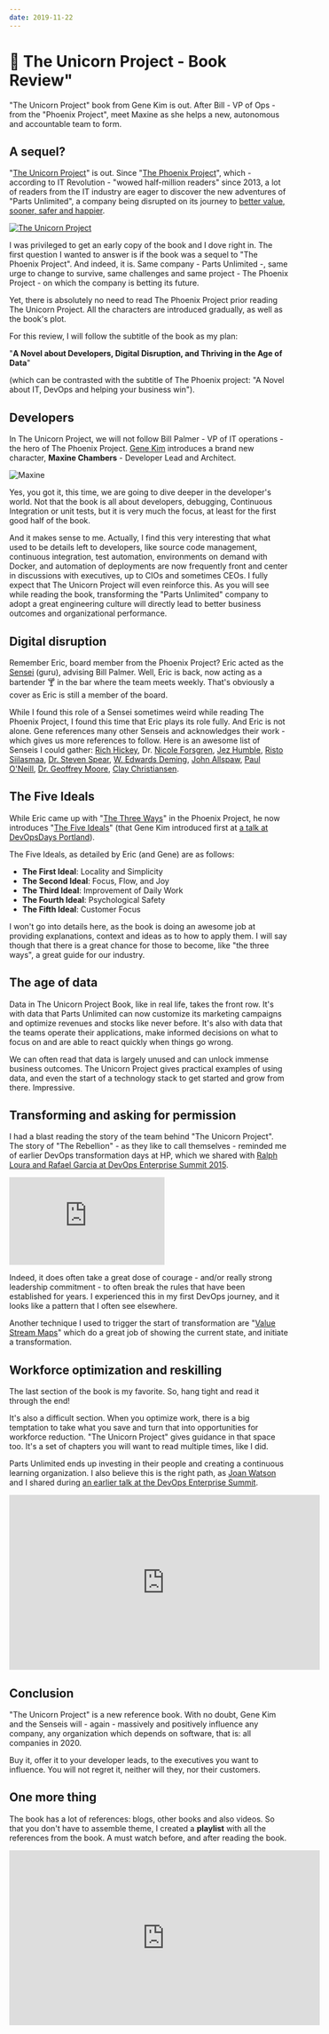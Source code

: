```yaml
---
date: 2019-11-22
---
```


# 🦄 The Unicorn Project - Book Review"

"The Unicorn Project" book from Gene Kim is out. After Bill - VP of Ops - from the "Phoenix Project", meet Maxine as she helps a new, autonomous and accountable team to form.

<!-- more -->

## A sequel?

"[The Unicorn Project](https://itrevolution.com/the-unicorn-project/)" is out.
Since
"[The Phoenix Project](https://itrevolution.com/book/the-phoenix-project/)",
which - according to IT Revolution - "wowed half-million readers" since 2013, a
lot of readers from the IT industry are eager to discover the new adventures of
"Parts Unlimited", a company being disrupted on its journey to
[better value, sooner, safer and happier](https://www.youtube.com/watch?v=ZKrhdyjGoM8).

[![The Unicorn Project](assets/unicorn-cover.jpg)](https://itrevolution.com/the-unicorn-project/)

I was privileged to get an early copy of the book and I dove right in. The first
question I wanted to answer is if the book was a sequel to "The Phoenix
Project". And indeed, it is. Same company - Parts Unlimited -, same urge to
change to survive, same challenges and same project - The Phoenix Project - on
which the company is betting its future.

Yet, there is absolutely no need to read The Phoenix Project prior reading The Unicorn
Project. All the characters are introduced gradually, as well as the book's plot.

For this review, I will follow the subtitle of the book as my plan:

"**A Novel about Developers, Digital Disruption, and Thriving in
the Age of Data**"

(which can be contrasted with the subtitle of The Phoenix project: "A Novel
about IT, DevOps and helping your business win").

## Developers

In The Unicorn Project, we will not follow Bill Palmer - VP of IT operations -
the hero of The Phoenix Project. [Gene Kim](https://twitter.com/RealGeneKim)
introduces a brand new character, **Maxine Chambers** - Developer Lead and
Architect.

![Maxine](assets/unicorn-maxine.jpg)

Yes, you got it, this time, we are going to dive deeper in the developer's
world. Not that the book is all about developers, debugging, Continuous
Integration or unit tests, but it is very much the focus, at least for the first
good half of the book.

And it makes sense to me. Actually, I find this very interesting that what used
to be details left to developers, like source code management, continuous
integration, test automation, environments on demand with Docker, and automation
of deployments are now frequently front and center in discussions with
executives, up to CIOs and sometimes CEOs. I fully expect that The Unicorn
Project will even reinforce this. As you will see while reading the book,
transforming the "Parts Unlimited" company to adopt a great engineering culture
will directly lead to better business outcomes and organizational performance.

## Digital disruption

Remember Eric, board member from the Phoenix Project? Eric acted as the
[Sensei](https://en.wikipedia.org/wiki/Sensei) (guru), advising Bill Palmer.
Well, Eric is back, now acting as a bartender 🍸 in the bar where the team meets
weekly. That's obviously a cover as Eric is still a member of the board.

While I found this role of a Sensei sometimes weird while reading The Phoenix
Project, I found this time that Eric plays its role fully. And Eric is not
alone. Gene references many other Senseis and acknowledges their work - which
gives us more references to follow. Here is an awesome list of Senseis I could gather:
[Rich Hickey](https://en.wikipedia.org/wiki/Clojure), Dr.
[Nicole Forsgren](https://nicolefv.com/), [Jez
Humble](https://twitter.com/jezhumble),
[Risto Siilasmaa](https://en.wikipedia.org/wiki/Risto_Siilasmaa),
[Dr. Steven Spear](https://mitsloan.mit.edu/faculty/directory/steven-spear),
[W. Edwards Deming](https://en.wikipedia.org/wiki/W._Edwards_Deming),
[John Allspaw](https://twitter.com/allspaw), [Paul
O'Neill](https://en.wikipedia.org/wiki/Paul_H._O%27Neill),
[Dr. Geoffrey Moore](https://twitter.com/geoffreyamoore),
[Clay Christiansen](https://en.wikipedia.org/wiki/Clayton_M._Christensen).

## The Five Ideals

While Eric came up with
"[The Three Ways](https://itrevolution.com/the-three-ways-principles-underpinning-devops/)"
in the Phoenix Project, he now introduces
"[The Five Ideals](https://itrevolution.com/announcing-the-unicorn-project-and-availability-of-first-excerpt-and-the-five-ideals/)"
(that Gene Kim introduced first at
[a talk at DevOpsDays Portland](https://www.youtube.com/watch?v=IOmoHCLDsG4&feature=youtu.be&t=2086)).

The Five Ideals, as detailed by Eric (and Gene) are as follows:

* **The First Ideal**: Locality and Simplicity 
* **The Second Ideal**: Focus, Flow, and Joy 
* **The Third Ideal**: Improvement of Daily Work 
* **The Fourth Ideal**: Psychological Safety 
* **The Fifth Ideal**: Customer Focus

I won't go into details here, as the book is doing an awesome job at providing
explanations, context and ideas as to how to apply them. I will say though that
there is a great chance for those to become, like "the three ways", a great guide
for our industry.

## The age of data

Data in The Unicorn Project Book, like in real life, takes the front row. It's
with data that Parts Unlimited can now customize its marketing campaigns and
optimize revenues and stocks like never before. It's also with data that the teams
operate their applications, make informed decisions on what to focus on and are
able to react quickly when things go wrong.

We can often read that data is largely unused and can unlock immense business
outcomes. The Unicorn Project gives practical examples of using data, and even
the start of a technology stack to get started and grow from there. Impressive.

## Transforming and asking for permission

I had a blast reading the story of the team behind "The Unicorn Project". The
story of "The Rebellion" - as they like to call themselves - reminded me of
earlier DevOps transformation days at HP, which we shared with
[Ralph Loura and Rafael Garcia at DevOps Enterprise Summit 2015](https://www.youtube.com/watch?v=q9nNqqie_sM).

<iframe width="280" height="158" src="https://www.youtube.com/embed/q9nNqqie_sM" frameborder="0" allow="accelerometer; autoplay; encrypted-media; gyroscope; picture-in-picture" allowfullscreen></iframe>

Indeed, it does often take a great dose of courage - and/or really strong
leadership commitment - to often break the rules that have been established for
years. I experienced this in my first DevOps journey, and it looks like a
pattern that I often see elsewhere. 

Another technique I used to trigger the start of transformation are
"[Value Stream Maps](https://en.wikipedia.org/wiki/Value-stream_mapping)" which
do a great job of showing the current state, and initiate a transformation.

## Workforce optimization and reskilling

The last section of the book is my favorite. So, hang tight and read it through the end! 

It's also a difficult section. When you optimize work, there is a big temptation
to take what you save and turn that into opportunities for workforce reduction.
"The Unicorn Project" gives guidance in that space too. It's a set of chapters
you will want to read multiple times, like I did.

Parts Unlimited ends up investing in their people and creating a continuous
learning organization. I also believe this is the right path, as [Joan Watson](https://www.linkedin.com/in/joan-watson-8b01a4117/) and I shared during [an earlier talk at the DevOps Enterprise Summit](https://www.youtube.com/watch?v=nhokY2UpBqI). 

<iframe width="560" height="315" src="https://www.youtube.com/embed/nhokY2UpBqI" frameborder="0" allow="accelerometer; autoplay; encrypted-media; gyroscope; picture-in-picture" allowfullscreen></iframe>


## Conclusion

"The Unicorn Project" is a new reference book. With no doubt, Gene Kim and the
Senseis will - again - massively and positively influence any company, any
organization which depends on software, that is: all companies in 2020.

Buy it, offer it to your developer leads, to the executives you want to
influence. You will not regret it, neither will they, nor their customers.

## One more thing

The book has a lot of references: blogs, other books and also videos. So that
you don't have to assemble theme, I created a **playlist** with all the references
from the book. A must watch before, and after reading the book.

<iframe width="560" height="315" src="https://www.youtube.com/embed/videoseries?list=PLXlngHSyS_597hTu-IO8dmIrVTL-1nkGs" frameborder="0" allow="accelerometer; autoplay; encrypted-media; gyroscope; picture-in-picture" allowfullscreen></iframe>